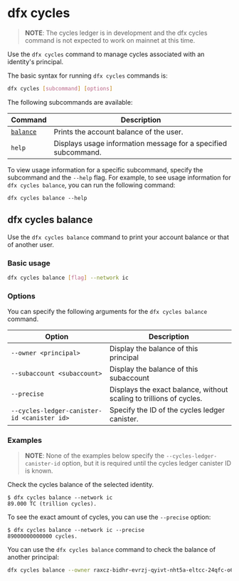 # dfx cycles

> **NOTE**: The cycles ledger is in development and the dfx cycles command is not expected to work on mainnet at this time.

Use the `dfx cycles` command to manage cycles associated with an identity's principal.

The basic syntax for running `dfx cycles` commands is:

``` bash
dfx cycles [subcommand] [options]
```

The following subcommands are available:

| Command                               | Description                                                                          |
|---------------------------------------|--------------------------------------------------------------------------------------|
| [`balance`](#dfx-ledger-balance)                 | Prints the account balance of the user.                                              |
| `help`                                | Displays usage information message for a specified subcommand.                       |

To view usage information for a specific subcommand, specify the subcommand and the `--help` flag. For example, to see usage information for `dfx cycles balance`, you can run the following command:

`dfx cycles balance --help`

## dfx cycles balance

Use the `dfx cycles balance` command to print your account balance or that of another user.

### Basic usage

``` bash
dfx cycles balance [flag] --network ic
```

### Options

You can specify the following arguments for the `dfx cycles balance` command.

| Option                                      | Description                                                         |
|---------------------------------------------|---------------------------------------------------------------------|
| `--owner <principal>`                       | Display the balance of this principal                               |
| `--subaccount <subaccount>`                 | Display the balance of this subaccount                              |
| `--precise`                                 | Displays the exact balance, without scaling to trillions of cycles. |
| `--cycles-ledger-canister-id <canister id>` | Specify the ID of the cycles ledger canister.                       |

### Examples

> **NOTE**: None of the examples below specify the `--cycles-ledger-canister-id` option, but it is required until the cycles ledger canister ID is known.

Check the cycles balance of the selected identity.

```
$ dfx cycles balance --network ic
89.000 TC (trillion cycles).
```

To see the exact amount of cycles, you can use the `--precise` option:
```
$ dfx cycles balance --network ic --precise
89000000000000 cycles.
```

You can use the `dfx cycles balance` command to check the balance of another principal:

``` bash
dfx cycles balance --owner raxcz-bidhr-evrzj-qyivt-nht5a-eltcc-24qfc-o6cvi-hfw7j-dcecz-kae --network ic
```

